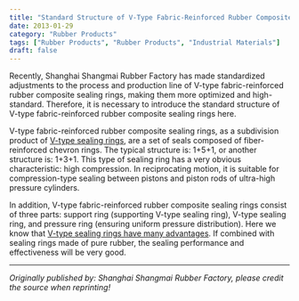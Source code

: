 ```yaml
---
title: "Standard Structure of V-Type Fabric-Reinforced Rubber Composite Sealing Rings"
date: 2013-01-29
category: "Rubber Products"
tags: ["Rubber Products", "Rubber Products", "Industrial Materials"]
draft: false
---
```


Recently, Shanghai Shangmai Rubber Factory has made standardized adjustments to the process and production line of V-type fabric-reinforced rubber composite sealing rings, making them more optimized and high-standard. Therefore, it is necessary to introduce the standard structure of V-type fabric-reinforced rubber composite sealing rings here.

V-type fabric-reinforced rubber composite sealing rings, as a subdivision product of [V-type sealing rings](http://www.smpolymer.com/), are a set of seals composed of fiber-reinforced chevron rings. The typical structure is: 1+5+1, or another structure is: 1+3+1. This type of sealing ring has a very obvious characteristic: high compression. In reciprocating motion, it is suitable for compression-type sealing between pistons and piston rods of ultra-high pressure cylinders.

In addition, V-type fabric-reinforced rubber composite sealing rings consist of three parts: support ring (supporting V-type sealing ring), V-type sealing ring, and pressure ring (ensuring uniform pressure distribution). Here we know that [V-type sealing rings have many advantages](http://www.smpolymer.com/xiangjiaozhipin/150/). If combined with sealing rings made of pure rubber, the sealing performance and effectiveness will be very good.

---

*Originally published by: Shanghai Shangmai Rubber Factory, please credit the source when reprinting!*